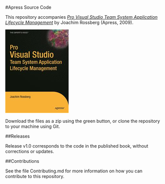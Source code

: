 #Apress Source Code

This repository accompanies [*Pro Visual Studio Team System Application Lifecycle Management*](http://www.apress.com/9781430210801) by Joachim Rossberg (Apress, 2009).

![Cover image](9781430210801.jpg)

Download the files as a zip using the green button, or clone the repository to your machine using Git.

##Releases

Release v1.0 corresponds to the code in the published book, without corrections or updates.

##Contributions

See the file Contributing.md for more information on how you can contribute to this repository.
